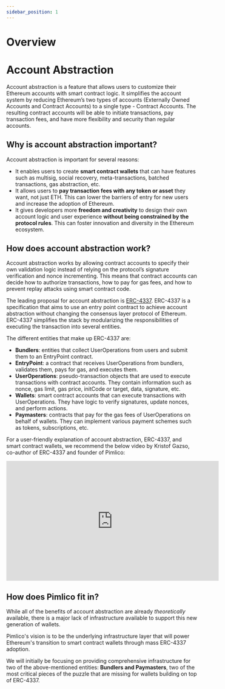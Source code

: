 ```yaml
---
sidebar_position: 1
---
```


# Overview

# Account Abstraction
Account abstraction is a feature that allows users to customize their Ethereum accounts with smart contract logic. It simplifies the account system by reducing Ethereum’s two types of accounts (Externally Owned Accounts and Contract Accounts) to a single type - Contract Accounts. The resulting contract accounts will be able to initiate transactions, pay transaction fees, and have more flexibility and security than regular accounts.

## Why is account abstraction important?
Account abstraction is important for several reasons:

- It enables users to create **smart contract wallets** that can have features such as multisig, social recovery, meta-transactions, batched transactions, gas abstraction, etc.
- It allows users to **pay transaction fees with any token or asset** they want, not just ETH. This can lower the barriers of entry for new users and increase the adoption of Ethereum.
- It gives developers more **freedom and creativity** to design their own account logic and user experience **without being constrained by the protocol rules**. This can foster innovation and diversity in the Ethereum ecosystem.

## How does account abstraction work?
Account abstraction works by allowing contract accounts to specify their own validation logic instead of relying on the protocol’s signature verification and nonce incrementing. This means that contract accounts can decide how to authorize transactions, how to pay for gas fees, and how to prevent replay attacks using smart contract code.

The leading proposal for account abstraction is [ERC-4337](https://eips.ethereum.org/EIPS/eip-4337). ERC-4337 is a specification that aims to use an entry point contract to achieve account abstraction without changing the consensus layer protocol of Ethereum. ERC-4337 simplifies the stack by modularizing the responsibilities of executing the transaction into several entities. 

The different entities that make up ERC-4337 are:
- **Bundlers**: entities that collect UserOperations from users and submit them to an EntryPoint contract.
- **EntryPoint**: a contract that receives UserOperations from bundlers, validates them, pays for gas, and executes them.
- **UserOperations**: pseudo-transaction objects that are used to execute transactions with contract accounts. They contain information such as nonce, gas limit, gas price, initCode or target, data, signature, etc.
- **Wallets**: smart contract accounts that can execute transactions with UserOperations. They have logic to verify signatures, update nonces, and perform actions.
- **Paymasters**: contracts that pay for the gas fees of UserOperations on behalf of wallets. They can implement various payment schemes such as tokens, subscriptions, etc.

For a user-friendly explanation of account abstraction, ERC-4337, and smart contract wallets, we recommend the below video by Kristof Gazso, co-author of ERC-4337 and founder of Pimlico:
<iframe width="560" height="315"
src="https://www.youtube.com/embed/LdaoBzwHFkU" 
frameborder="0" 
allow="accelerometer; autoplay; encrypted-media; gyroscope; picture-in-picture" 
allowfullscreen></iframe>

## How does Pimlico fit in?

While all of the benefits of account abstraction are already *theoretically* available, there is a major lack of infrastructure available to support this new generation of wallets. 

Pimlico's vision is to be the underlying infrastructure layer that will power Ethereum's transition to smart contract wallets through mass ERC-4337 adoption. 

We will initially be focusing on providing comprehensive infrastructure for two of the above-mentioned entities: **Bundlers and Paymasters**, two of the most critical pieces of the puzzle that are missing for wallets building on top of ERC-4337.